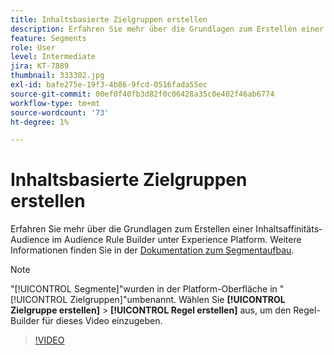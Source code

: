 ```yaml
---
title: Inhaltsbasierte Zielgruppen erstellen
description: Erfahren Sie mehr über die Grundlagen zum Erstellen einer Inhaltsaffinitäts-Audience im Audience Rule Builder unter Experience Platform.
feature: Segments
role: User
level: Intermediate
jira: KT-7889
thumbnail: 333302.jpg
exl-id: bafe275e-19f3-4b86-9fcd-0516fada55ec
source-git-commit: 00ef0f40fb3d82f0c06428a35c0e402f46ab6774
workflow-type: tm+mt
source-wordcount: '73'
ht-degree: 1%

---
```


# Inhaltsbasierte Zielgruppen erstellen

Erfahren Sie mehr über die Grundlagen zum Erstellen einer Inhaltsaffinitäts-Audience im Audience Rule Builder unter Experience Platform. Weitere Informationen finden Sie in der [Dokumentation zum Segmentaufbau](https://experienceleague.adobe.com/docs/experience-platform/segmentation/ui/segment-builder.html?lang=de).

>[!NOTE]
>
> &quot;[!UICONTROL Segmente]&quot;wurden in der Platform-Oberfläche in &quot;[!UICONTROL Zielgruppen]&quot;umbenannt. Wählen Sie **[!UICONTROL Zielgruppe erstellen]** > **[!UICONTROL Regel erstellen]** aus, um den Regel-Builder für dieses Video einzugeben.

>[!VIDEO](https://video.tv.adobe.com/v/333302/?learn=on)

